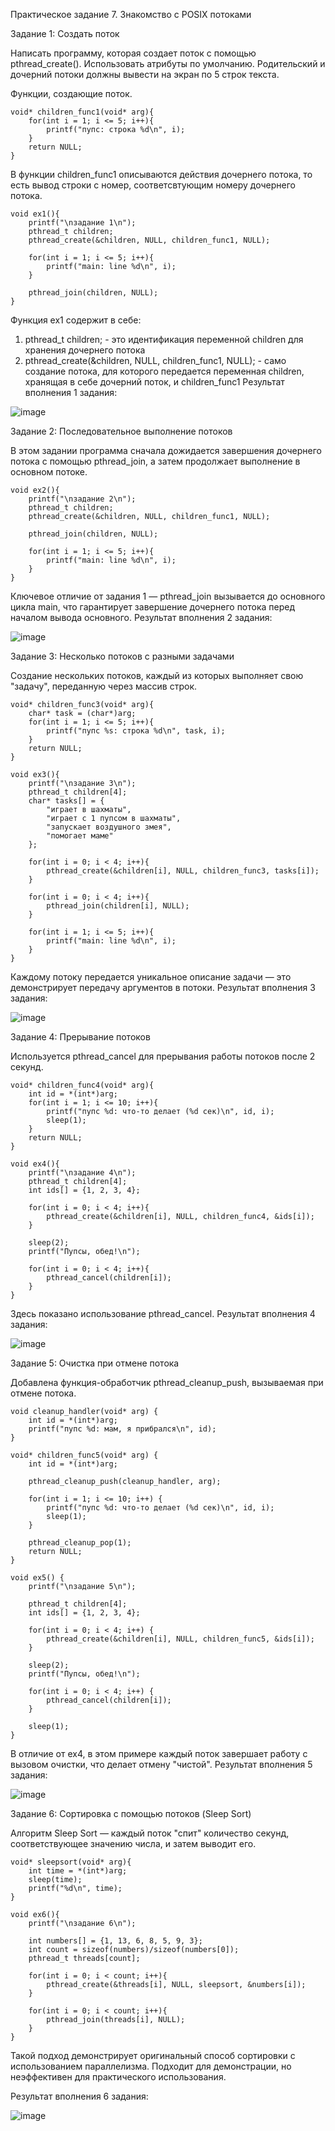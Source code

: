 Практическое задание 7. Знакомство с POSIX потоками

Задание 1: Создать поток

Написать программу, которая создает поток с помощью pthread_create().
Использовать атрибуты по умолчанию. Родительский и дочерний потоки должны вывести 
на экран по 5 строк текста.


Функции, создающие поток.
```
void* children_func1(void* arg){
    for(int i = 1; i <= 5; i++){
        printf("пупс: строка %d\n", i);
    }
    return NULL;
}
```
В функции children_func1 описываются действия дочернего потока, то есть вывод строки с номер, соответсвтующим номеру дочернего потока.
```
void ex1(){
    printf("\nзадание 1\n");
    pthread_t children;
    pthread_create(&children, NULL, children_func1, NULL);

    for(int i = 1; i <= 5; i++){
        printf("main: line %d\n", i);
    }

    pthread_join(children, NULL);
}
```
Функция ex1 содержит в себе:
1. pthread_t children; - это идентификация переменной children для хранения дочернего потока
2. pthread_create(&children, NULL, children_func1, NULL); - само создание потока, для которого передается переменная children, хранящая в себе дочерний поток, и children_func1
Результат вполнения 1 задания:


![image](https://github.com/user-attachments/assets/32274da8-4460-4282-b558-78f3d72d9389)


Задание 2: Последовательное выполнение потоков

В этом задании программа сначала дожидается завершения дочернего потока с помощью pthread_join, а затем продолжает выполнение в основном потоке.

```
void ex2(){
    printf("\nзадание 2\n");
    pthread_t children;
    pthread_create(&children, NULL, children_func1, NULL);

    pthread_join(children, NULL);

    for(int i = 1; i <= 5; i++){
        printf("main: line %d\n", i);
    }
}
```
Ключевое отличие от задания 1 — pthread_join вызывается до основного цикла main, что гарантирует завершение дочернего потока перед началом вывода основного.
Результат вполнения 2 задания:


![image](https://github.com/user-attachments/assets/034fef29-3580-4547-b8c4-e0020b6898e3)



Задание 3: Несколько потоков с разными задачами

Создание нескольких потоков, каждый из которых выполняет свою "задачу", переданную через массив строк.

```
void* children_func3(void* arg){
    char* task = (char*)arg;
    for(int i = 1; i <= 5; i++){
        printf("пупс %s: строка %d\n", task, i);
    }
    return NULL;
}
```
```
void ex3(){
    printf("\nзадание 3\n");
    pthread_t children[4];
    char* tasks[] = {
        "играет в шахматы",
        "играет с 1 пупсом в шахматы",
        "запускает воздушного змея",
        "помогает маме"
    };

    for(int i = 0; i < 4; i++){
        pthread_create(&children[i], NULL, children_func3, tasks[i]);
    }

    for(int i = 0; i < 4; i++){
        pthread_join(children[i], NULL);
    }

    for(int i = 1; i <= 5; i++){
        printf("main: line %d\n", i);
    }
}
```

Каждому потоку передается уникальное описание задачи — это демонстрирует передачу аргументов в потоки.
Результат вполнения 3 задания:


![image](https://github.com/user-attachments/assets/b419f3a9-3815-4762-97b9-ec5f2135af29)



Задание 4: Прерывание потоков

Используется pthread_cancel для прерывания работы потоков после 2 секунд.

```
void* children_func4(void* arg){
    int id = *(int*)arg;
    for(int i = 1; i <= 10; i++){
        printf("пупс %d: что-то делает (%d сек)\n", id, i);
        sleep(1);
    }
    return NULL;
}
```
```
void ex4(){
    printf("\nзадание 4\n");
    pthread_t children[4];
    int ids[] = {1, 2, 3, 4};

    for(int i = 0; i < 4; i++){
        pthread_create(&children[i], NULL, children_func4, &ids[i]);
    }

    sleep(2);
    printf("Пупсы, обед!\n");

    for(int i = 0; i < 4; i++){
        pthread_cancel(children[i]);
    }
}
```

Здесь показано использование pthread_cancel.
Результат вполнения 4 задания:


![image](https://github.com/user-attachments/assets/b3f71e3b-5f18-4c19-8a7f-fe652e5d00ad)



Задание 5: Очистка при отмене потока

Добавлена функция-обработчик pthread_cleanup_push, вызываемая при отмене потока.

```
void cleanup_handler(void* arg) {
    int id = *(int*)arg;
    printf("пупс %d: мам, я прибрался\n", id);
}

void* children_func5(void* arg) {
    int id = *(int*)arg;
    
    pthread_cleanup_push(cleanup_handler, arg);
    
    for(int i = 1; i <= 10; i++) {
        printf("пупс %d: что-то делает (%d сек)\n", id, i);
        sleep(1);
    }
    
    pthread_cleanup_pop(1);
    return NULL;
}
```
```
void ex5() {
    printf("\nзадание 5\n");

    pthread_t children[4];
    int ids[] = {1, 2, 3, 4};

    for(int i = 0; i < 4; i++) {
        pthread_create(&children[i], NULL, children_func5, &ids[i]); 
    }

    sleep(2);
    printf("Пупсы, обед!\n");

    for(int i = 0; i < 4; i++) {
        pthread_cancel(children[i]);
    }
    
    sleep(1);
}
```

В отличие от ex4, в этом примере каждый поток завершает работу с вызовом очистки, что делает отмену "чистой".
Результат вполнения 5 задания:


![image](https://github.com/user-attachments/assets/dde3daf5-02ea-4101-8bc2-91493fa4bd2e)



Задание 6: Сортировка с помощью потоков (Sleep Sort)

Алгоритм Sleep Sort — каждый поток "спит" количество секунд, соответствующее значению числа, и затем выводит его.

```
void* sleepsort(void* arg){
    int time = *(int*)arg;
    sleep(time);
    printf("%d\n", time);
}
```
```
void ex6(){
    printf("\nзадание 6\n");

    int numbers[] = {1, 13, 6, 8, 5, 9, 3};
    int count = sizeof(numbers)/sizeof(numbers[0]);
    pthread_t threads[count];

    for(int i = 0; i < count; i++){
        pthread_create(&threads[i], NULL, sleepsort, &numbers[i]);
    }

    for(int i = 0; i < count; i++){
        pthread_join(threads[i], NULL);
    }
}
```

Такой подход демонстрирует оригинальный способ сортировки с использованием параллелизма. Подходит для демонстрации, но неэффективен для практического использования.

Результат вполнения 6 задания:


![image](https://github.com/user-attachments/assets/5209ea44-35b9-4afe-89f5-40dc66ee04f4)

